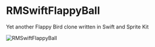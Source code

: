 RMSwiftFlappyBall
============

Yet another Flappy Bird clone written in Swift and Sprite Kit

![RMSwiftFlappyBall](https://raw.github.com/oinariman/RMSwiftFlappyBall/master/demo.gif "RMSwiftFlappyBall")

